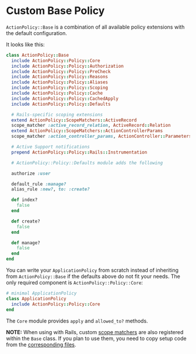 # Custom Base Policy

`ActionPolicy::Base` is a combination of all available policy extensions with the default configuration.

It looks like this:

```ruby
class ActionPolicy::Base
  include ActionPolicy::Policy::Core
  include ActionPolicy::Policy::Authorization
  include ActionPolicy::Policy::PreCheck
  include ActionPolicy::Policy::Reasons
  include ActionPolicy::Policy::Aliases
  include ActionPolicy::Policy::Scoping
  include ActionPolicy::Policy::Cache
  include ActionPolicy::Policy::CachedApply
  include ActionPolicy::Policy::Defaults

  # Rails-specific scoping extensions
  extend ActionPolicy::ScopeMatchers::ActiveRecord
  scope_matcher :active_record_relation, ActiveRecord::Relation
  extend ActionPolicy::ScopeMatchers::ActionControllerParams
  scope_matcher :action_controller_params, ActionController::Parameters

  # Active Support notifications
  prepend ActionPolicy::Policy::Rails::Instrumentation

  # ActionPolicy::Policy::Defaults module adds the following

  authorize :user

  default_rule :manage?
  alias_rule :new?, to: :create?

  def index?
    false
  end

  def create?
    false
  end

  def manage?
    false
  end
end
```

You can write your `ApplicationPolicy` from scratch instead of inheriting from `ActionPolicy::Base`
if the defaults above do not fit your needs. The only required component is `ActionPolicy::Policy::Core`:

```ruby
# minimal ApplicationPolicy
class ApplicationPolicy
  include ActionPolicy::Policy::Core
end
```

The `Core` module provides `apply` and `allowed_to?` methods.

**NOTE:** When using with Rails, custom [scope matchers](./scoping.md) are also registered within the `Base` class.
If you plan to use them, you need to copy setup code from the [corresponding files](https://github.com/palkan/action_policy/tree/master/lib/action_policy/rails/scope_matchers).
